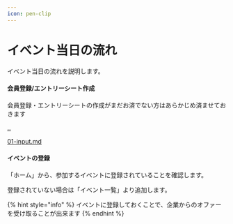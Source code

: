 ```yaml
---
icon: pen-clip
---
```


# イベント当日の流れ

イベント当日の流れを説明します。

#### 会員登録/エントリーシート作成

会員登録・エントリーシートの作成がまだお済でない方はあらかじめ済ませておきます

[..](../ "mention")

[01-input.md](../02-entry_sheet/01-input.md "mention")



#### イベントの登録

「ホーム」から、参加するイベントに登録されていることを確認します。

登録されていない場合は「イベント一覧」より追加します。

{% hint style="info" %}
イベントに登録しておくことで、企業からのオファーを受け取ることが出来ます
{% endhint %}
